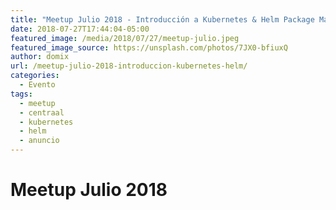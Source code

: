 ```yaml
---
title: "Meetup Julio 2018 - Introducción a Kubernetes & Helm Package Manager"
date: 2018-07-27T17:44:04-05:00
featured_image: /media/2018/07/27/meetup-julio.jpeg
featured_image_source: https://unsplash.com/photos/7JX0-bfiuxQ
author: domix
url: /meetup-julio-2018-introduccion-kubernetes-helm/
categories:
  - Evento
tags:
  - meetup
  - centraal
  - kubernetes
  - helm
  - anuncio
---
```


# Meetup Julio 2018
